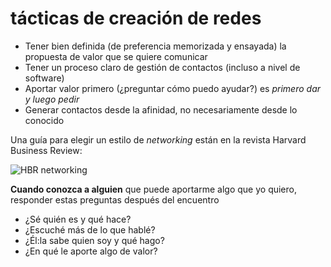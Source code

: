 # tácticas de creación de redes
- Tener bien definida (de preferencia memorizada y ensayada) la propuesta de valor que se quiere comunicar
- Tener un proceso claro de gestión de contactos (incluso a nivel de software)
- Aportar valor primero (¿preguntar cómo puedo ayudar?) es *primero dar y luego pedir*
- Generar contactos desde la afinidad, no necesariamente desde lo conocido

Una guía para elegir un estilo de *networking* están en la revista Harvard Business Review:

![HBR networking](https://hbr.org/resources/images/article_assets/hbr/0701/R0701C_A.gif)

**Cuando conozca a alguien** que puede aportarme algo que yo quiero, responder estas preguntas después del encuentro

- ¿Sé quién es y qué hace?
- ¿Escuché más de lo que hablé?
- ¿Él:la sabe quien soy y qué hago?
- ¿En qué le aporte algo de valor?
